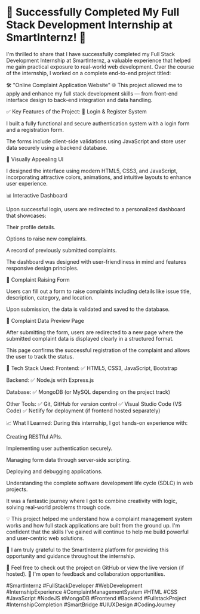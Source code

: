 <h1>🎉 Successfully Completed My Full Stack Development Internship at SmartInternz! 🚀</h1>

I'm thrilled to share that I have successfully completed my Full Stack Development Internship at SmartInternz, a valuable experience that helped me gain practical exposure to real-world web development. Over the course of the internship, I worked on a complete end-to-end project titled:

🛠 "Online Complaint Application Website" 🌐
This project allowed me to apply and enhance my full stack development skills — from front-end interface design to back-end integration and data handling.

✅ Key Features of the Project:
🔐 Login & Register System

I built a fully functional and secure authentication system with a login form and a registration form.

The forms include client-side validations using JavaScript and store user data securely using a backend database.

🎨 Visually Appealing UI

I designed the interface using modern HTML5, CSS3, and JavaScript, incorporating attractive colors, animations, and intuitive layouts to enhance user experience.

📊 Interactive Dashboard

Upon successful login, users are redirected to a personalized dashboard that showcases:

Their profile details.

Options to raise new complaints.

A record of previously submitted complaints.

The dashboard was designed with user-friendliness in mind and features responsive design principles.

📝 Complaint Raising Form

Users can fill out a form to raise complaints including details like issue title, description, category, and location.

Upon submission, the data is validated and saved to the database.

📄 Complaint Data Preview Page

After submitting the form, users are redirected to a new page where the submitted complaint data is displayed clearly in a structured format.

This page confirms the successful registration of the complaint and allows the user to track the status.

🔧 Tech Stack Used:
Frontend:
✅ HTML5, CSS3, JavaScript, Bootstrap

Backend:
✅ Node.js with Express.js

Database:
✅ MongoDB (or MySQL depending on the project track)

Other Tools:
✅ Git, GitHub for version control
✅ Visual Studio Code (VS Code)
✅ Netlify for deployment (if frontend hosted separately)

📈 What I Learned:
During this internship, I got hands-on experience with:

Creating RESTful APIs.

Implementing user authentication securely.

Managing form data through server-side scripting.

Deploying and debugging applications.

Understanding the complete software development life cycle (SDLC) in web projects.

It was a fantastic journey where I got to combine creativity with logic, solving real-world problems through code.

💡 This project helped me understand how a complaint management system works and how full stack applications are built from the ground up. I'm confident that the skills I’ve gained will continue to help me build powerful and user-centric web solutions.

🚀 I am truly grateful to the SmartInternz platform for providing this opportunity and guidance throughout the internship.

🔗 Feel free to check out the project on GitHub or view the live version (if hosted).
📩 I'm open to feedback and collaboration opportunities.

#SmartInternz #FullStackDeveloper #WebDevelopment #InternshipExperience #ComplaintManagementSystem #HTML #CSS #JavaScript #NodeJS #MongoDB #Frontend #Backend #FullstackProject #InternshipCompletion #SmartBridge #UIUXDesign #CodingJourney











